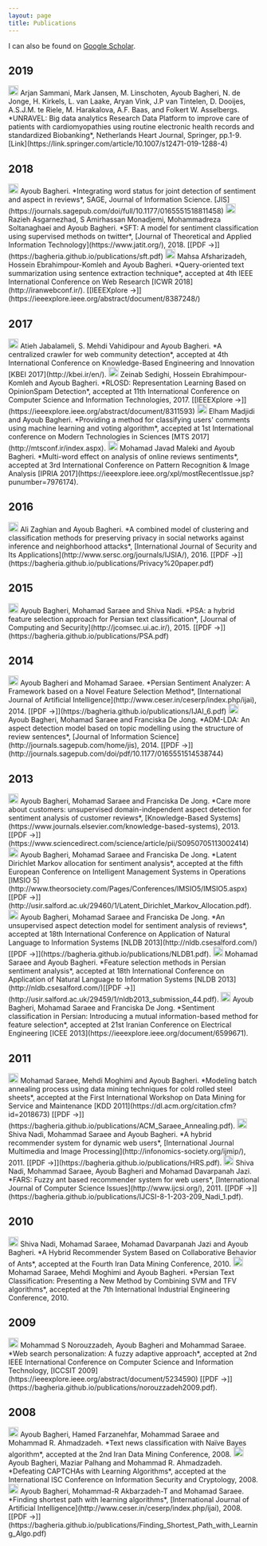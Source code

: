 ```yaml
---
layout: page
title: Publications
---
```


I can also be found on [Google Scholar](https://scholar.google.nl/citations?user=QWhiQdgAAAAJ&hl=en&oi=ao).

## 2019

<img src="../img/JOURNAL.png" height="20px">
Arjan Sammani, Mark Jansen, M. Linschoten, Ayoub Bagheri, N. de Jonge, H. Kirkels, L. van Laake, Aryan Vink, J.P van Tintelen, D. Dooijes, A.S.J.M. te Riele, M. Harakalova, A.F. Baas, and Folkert W. Asselbergs. *UNRAVEL: Big data analytics Research Data Platform to improve care of patients with cardiomyopathies using routine electronic health records and standardized Biobanking*, Netherlands Heart Journal, Springer, pp.1-9. [Link](https://link.springer.com/article/10.1007/s12471-019-1288-4)


## 2018

<img src="../img/JOURNAL.png" height="20px">
Ayoub Bagheri. *Integrating word status for joint detection of sentiment and aspect in reviews*, SAGE, Journal of Information Science. [JIS](https://journals.sagepub.com/doi/full/10.1177/0165551518811458)

<img src="../img/JOURNAL.png" height="20px">
Razieh Asgarnezhad, S Amirhassan Monadjemi, Mohammadreza Soltanaghaei and Ayoub Bagheri. *SFT: A model for sentiment classification using supervised methods on twitter*, [Journal of Theoretical and Applied Information Technology](https://www.jatit.org/), 2018. [[PDF &#8594;]](https://bagheria.github.io/publications/sft.pdf)

<img src="../img/CONFERENCE.png" height="20px">
Mahsa Afsharizadeh, Hossein Ebrahimpour-Komleh and Ayoub Bagheri. *Query-oriented text summarization using sentence extraction technique*, accepted at 4th IEEE International Conference on Web Research [ICWR 2018](http://iranwebconf.ir/). [[IEEEXplore &#8594;]](https://ieeexplore.ieee.org/abstract/document/8387248/)


## 2017

<img src="../img/CONFERENCE.png" height="20px">
Atieh Jabalameli, S. Mehdi Vahidipour and Ayoub Bagheri. *A centralized crawler for web community detection*, accepted at 4th International Conference on Knowledge-Based Engineering and Innovation [KBEI 2017](http://kbei.ir/en/).

<img src="../img/CONFERENCE.png" height="20px">
Zeinab Sedighi, Hossein Ebrahimpour-Komleh and Ayoub Bagheri. *RLOSD: Representation Learning Based on OpinionSpam Detection*, accepted at 11th International Conference on Computer Science and Information Technologies, 2017. [[IEEEXplore &#8594;]](https://ieeexplore.ieee.org/abstract/document/8311593)

<img src="../img/CONFERENCE.png" height="20px">
Elham Madjidi and Ayoub Bagheri. *Providing a method for classifying users' comments using machine learning and voting algorithm*, accepted at 1st International conference on Modern Technologies in Sciences [MTS 2017](http://mtsconf.ir/index.aspx).

<img src="../img/CONFERENCE.png" height="20px">
Mohamad Javad Maleki and Ayoub Bagheri. *Multi-word effect on analysis of online reviews sentiments*, accepted at 3rd International Conference on Pattern Recognition & Image Analysis [IPRIA 2017](https://ieeexplore.ieee.org/xpl/mostRecentIssue.jsp?punumber=7976174).


## 2016

<img src="../img/JOURNAL.png" height="20px">
Ali Zaghian and Ayoub Bagheri. *A combined model of clustering and classification methods for preserving privacy in social networks against inference and neighborhood attacks*, [International Journal of Security and Its Applications](http://www.sersc.org/journals/IJSIA/), 2016. [[PDF &#8594;]](https://bagheria.github.io/publications/Privacy%20paper.pdf)


## 2015

<img src="../img/JOURNAL.png" height="20px">
Ayoub Bagheri, Mohamad Saraee and Shiva Nadi. *PSA: a hybrid feature selection approach for Persian text classification*, [Journal of Computing and Security](http://jcomsec.ui.ac.ir/), 2015. [[PDF &#8594;]](https://bagheria.github.io/publications/PSA.pdf)


## 2014

<img src="../img/JOURNAL.png" height="20px">
Ayoub Bagheri and Mohamad Saraee. *Persian Sentiment Analyzer: A Framework based on a Novel Feature Selection Method*, [International Journal of Artificial Intelligence](http://www.ceser.in/ceserp/index.php/ijai), 2014. [[PDF &#8594;]](https://bagheria.github.io/publications/IJAI_6.pdf)

<img src="../img/JOURNAL.png" height="20px">
Ayoub Bagheri, Mohamad Saraee and Franciska De Jong. *ADM-LDA: An aspect detection model based on topic modelling using the structure of review sentences*, [Journal of Information Science](http://journals.sagepub.com/home/jis), 2014. [[PDF &#8594;]](http://journals.sagepub.com/doi/pdf/10.1177/0165551514538744)


## 2013

<img src="../img/JOURNAL.png" height="20px">
Ayoub Bagheri, Mohamad Saraee and Franciska De Jong. *Care more about customers: unsupervised domain-independent aspect detection for sentiment analysis of customer reviews*, [Knowledge-Based Systems](https://www.journals.elsevier.com/knowledge-based-systems), 2013. [[PDF &#8594;]](https://www.sciencedirect.com/science/article/pii/S0950705113002414)

<img src="../img/CONFERENCE.png" height="20px">
Ayoub Bagheri, Mohamad Saraee and Franciska De Jong. *Latent Dirichlet Markov allocation for sentiment analysis*, accepted at the fifth European Conference on Intelligent Management Systems in Operations [IMSIO 5](http://www.theorsociety.com/Pages/Conferences/IMSIO5/IMSIO5.aspx)[[PDF &#8594;]](http://usir.salford.ac.uk/29460/1/Latent_Dirichlet_Markov_Allocation.pdf).

<img src="../img/CONFERENCE.png" height="20px">
Ayoub Bagheri, Mohamad Saraee and Franciska De Jong. *An unsupervised aspect detection model for sentiment analysis of reviews*, accepted at 18th International Conference on Application of Natural Language to Information Systems [NLDB 2013](http://nldb.csesalford.com/) [[PDF &#8594;]](https://bagheria.github.io/publications/NLDB1.pdf).

<img src="../img/CONFERENCE.png" height="20px">
Mohamad Saraee and Ayoub Bagheri. *Feature selection methods in Persian sentiment analysis*, accepted at 18th International Conference on Application of Natural Language to Information Systems [NLDB 2013](http://nldb.csesalford.com/)[[PDF &#8594;]](http://usir.salford.ac.uk/29459/1/nldb2013_submission_44.pdf).

<img src="../img/CONFERENCE.png" height="20px">
Ayoub Bagheri, Mohamad Saraee and Franciska De Jong. *Sentiment classification in Persian: Introducing a mutual information-based method for feature selection*, accepted at 21st Iranian Conference on Electrical Engineering [ICEE 2013](https://ieeexplore.ieee.org/document/6599671).


## 2011

<img src="../img/CONFERENCE.png" height="20px">
Mohamad Saraee, Mehdi Moghimi and Ayoub Bagheri. *Modeling batch annealing process using data mining techniques for cold rolled steel sheets*, accepted at the First International Workshop on Data Mining for Service and Maintenance [KDD 2011](https://dl.acm.org/citation.cfm?id=2018673) [[PDF &#8594;]](https://bagheria.github.io/publications/ACM_Saraee_Annealing.pdf).

<img src="../img/JOURNAL.png" height="20px">
Shiva Nadi, Mohammad Saraee and Ayoub Bagheri. *A hybrid recommender system for dynamic web users*, [International Journal Multimedia and Image Processing](http://infonomics-society.org/ijmip/), 2011. [[PDF &#8594;]](https://bagheria.github.io/publications/HRS.pdf).

<img src="../img/JOURNAL.png" height="20px">
Shiva Nadi, Mohammad Saraee, Ayoub Bagheri and Mohamad Davarpanah Jazi. *FARS: Fuzzy ant based recommender system for web users*, [International Journal of Computer Science Issues](http://www.ijcsi.org/), 2011. [[PDF &#8594;]](https://bagheria.github.io/publications/IJCSI-8-1-203-209_Nadi_1.pdf).


## 2010

<img src="../img/CONFERENCE.png" height="20px">
Shiva Nadi, Mohamad Saraee, Mohamad Davarpanah Jazi and Ayoub Bagheri. *A Hybrid Recommender System Based on Collaborative Behavior of Ants*, accepted at the Fourth Iran Data Mining Conference, 2010.

<img src="../img/CONFERENCE.png" height="20px">
Mohamad Saraee, Mehdi Moghimi and Ayoub Bagheri. *Persian Text Classification: Presenting a New Method by Combining SVM and TFV algorithms*, accepted at the 7th International Industrial Engineering Conference, 2010.


## 2009

<img src="../img/CONFERENCE.png" height="20px">
Mohammad S Norouzzadeh, Ayoub Bagheri and Mohammad  Saraee. *Web search personalization: A fuzzy adaptive approach*, accepted at 2nd IEEE International Conference on Computer Science and Information Technology, [ICCSIT 2009] (https://ieeexplore.ieee.org/abstract/document/5234590) [[PDF &#8594;]](https://bagheria.github.io/publications/norouzzadeh2009.pdf).


## 2008

<img src="../img/CONFERENCE.png" height="20px">
Ayoub Bagheri, Hamed Farzanehfar, Mohammad Saraee and Mohammad R. Ahmadzadeh. *Text news classification with Naïve Bayes algorithm*, accepted at the 2nd Iran Data Mining Conference, 2008.

<img src="../img/CONFERENCE.png" height="20px">
Ayoub Bagheri, Maziar Palhang and Mohammad R. Ahmadzadeh. *Defeating CAPTCHAs with Learning Algorithms*, accepted at the International ISC Conference on Information Security and Cryptology, 2008.

<img src="../img/JOURNAL.png" height="20px">
Ayoub Bagheri, Mohammad-R Akbarzadeh-T and Mohamad Saraee. *Finding shortest path with learning algorithms*, [International Journal of Artificial Intelligence](http://www.ceser.in/ceserp/index.php/ijai), 2008. [[PDF &#8594;]](https://bagheria.github.io/publications/Finding_Shortest_Path_with_Learning_Algo.pdf)
